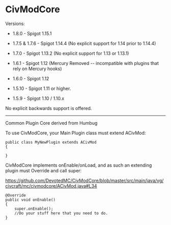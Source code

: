 CivModCore
===========

Versions:

* 1.8.0 - Spigot 1.15.1

* 1.7.5 & 1.7.6 - Spigot 1.14.4 (No explicit support for 1.14 prior to 1.14.4)

* 1.7.0 - Spigot 1.13.2 (No explicit support for 1.13 or 1.13.1)

* 1.6.1 - Spigot 1.12 (Mercury Removed -- incompatible with plugins that rely on Mercury hooks)

* 1.6.0 - Spigot 1.12

* 1.5.10 - Spigot 1.11 or higher.

* 1.5.9 - Spigot 1.10 / 1.10.x

No explicit backwards support is offered.

-------

Common Plugin Core derived from Humbug

To use CivModCore, your Main Plugin class must extend ACivMod:

    public class MyNewPlugin extends ACivMod
    {
    
    }
    
CivModCore implements onEnable/onLoad, and as such an extending plugin must Override and call super:

https://github.com/DevotedMC/CivModCore/blob/master/src/main/java/vg/civcraft/mc/civmodcore/ACivMod.java#L34

    @Override
    public void onEnable()
    {
        super.onEnable();
        //Do your stuff here that you need to do.
    }
